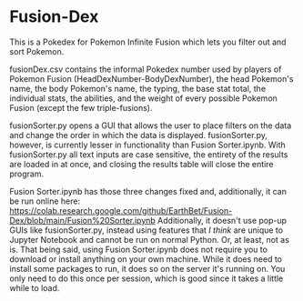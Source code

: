 # Fusion-Dex
This is a Pokedex for Pokemon Infinite Fusion which lets you filter out and sort Pokemon.

fusionDex.csv contains the informal Pokedex number used by players of Pokemon Fusion (HeadDexNumber-BodyDexNumber), the head Pokemon's name, the body Pokemon's name, the typing, the base stat total, the individual stats, the abilities, and the weight of every possible Pokemon Fusion (except the few triple-fusions).

fusionSorter.py opens a GUI that allows the user to place filters on the data and change the order in which the data is displayed.
fusionSorter.py, however, is currently lesser in functionality than Fusion Sorter.ipynb. With fusionSorter.py all text inputs are case sensitive, the entirety of the results are loaded in at once, and closing the results table will close the entire program.

Fusion Sorter.ipynb has those three changes fixed and, additionally, it can be run online here: https://colab.research.google.com/github/EarthBet/Fusion-Dex/blob/main/Fusion%20Sorter.ipynb 
Additionally, it doesn't use pop-up GUIs like fusionSorter.py, instead using features that _I think_ are unique to Jupyter Notebook and cannot be run on normal Python. Or, at least, not as is.
That being said, using Fusion Sorter.ipynb does not require you to download or install anything on your own machine. While it does need to install some packages to run, it does so on the server it's running on. You only need to do this once per session, which is good since it takes a little while to load.
